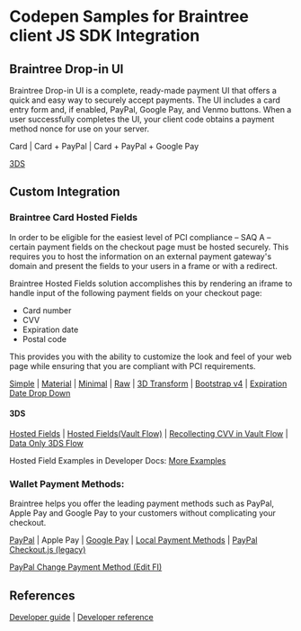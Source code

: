 # Codepen Samples for Braintree client JS SDK Integration

## Braintree Drop-in UI

Braintree Drop-in UI is a complete, ready-made payment UI that offers a quick and easy way to securely accept payments. The UI includes a card entry form and, if enabled, PayPal, Google Pay, and Venmo buttons. When a user successfully completes the UI, your client code obtains a payment method nonce for use on your server.

Card | Card + PayPal | Card + PayPal + Google Pay

[3DS](https://codepen.io/vimalnath53/pen/zYNPQzZ)

## Custom Integration

### Braintree Card Hosted Fields

In order to be eligible for the easiest level of PCI compliance – SAQ A – certain payment fields on the checkout page must be hosted securely. This requires you to host the information on an external payment gateway's domain and present the fields to your users in a frame or with a redirect.

Braintree Hosted Fields solution accomplishes this by rendering an iframe to handle input of the following payment fields on your checkout page:

* Card number
* CVV
* Expiration date
* Postal code

This provides you with the ability to customize the look and feel of your web page while ensuring that you are compliant with PCI requirements.

[Simple](https://codepen.io/braintree/pen/ZWPpPG) | [Material](https://codepen.io/braintree/pen/mPgdPN) | [Minimal](https://codepen.io/braintree/pen/EKJVXp) | [Raw](https://codepen.io/braintree/pen/grQJQM) |  [3D Transform](https://codepen.io/braintree/pen/oLxqjd) | [Bootstrap v4](https://codepen.io/braintree/pen/zeamxM) | [Expiration Date Drop Down](https://codepen.io/braintree/pen/QGrXav)

#### 3DS

[Hosted Fields](https://codepen.io/vimalnath53/pen/vYxyKXL) | [Hosted Fields(Vault Flow)](https://codepen.io/vimalnath53/pen/WNpRGey) | [Recollecting CVV in Vault Flow](https://codepen.io/vimalnath53/pen/YzZNaWm) | [Data Only 3DS Flow](https://codepen.io/vimalnath53/pen/KKWaoZZ)

Hosted Field Examples in Developer Docs:
[More Examples](https://developers.braintreepayments.com/guides/hosted-fields/examples/javascript/v3)


### Wallet Payment Methods:

Braintree helps you offer the leading payment methods such as PayPal, Apple Pay and Google Pay to your customers without complicating your checkout.

[PayPal](https://codepen.io/ksuralta/pen/qBmPYYd) | Apple Pay | [Google Pay](https://codepen.io/the_tfulton/pen/abvpeWV) | [Local Payment Methods](https://codepen.io/the_tfulton/pen/RwwERNQ) | [PayPal Checkout.js (legacy)](https://codepen.io/the_tfulton/pen/PoomRmb)

[PayPal Change Payment Method (Edit FI)](https://codepen.io/ksuralta/pen/jObBENN)


## References

[Developer guide](https://developers.braintreepayments.com/guides/hosted-fields/overview/javascript/v3) | [Developer reference](https://braintree.github.io/braintree-web/current/)
